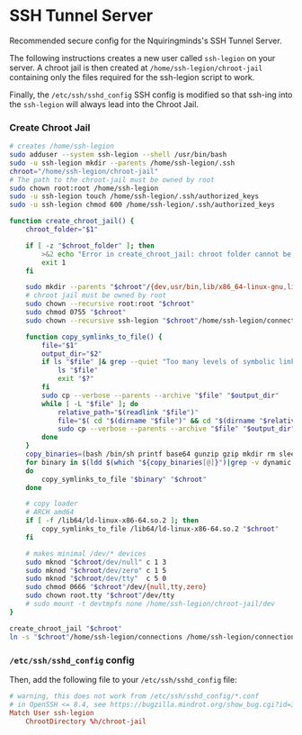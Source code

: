 # SSH Tunnel Server

Recommended secure config for the Nquiringminds's SSH Tunnel Server.

The following instructions creates a new user called `ssh-legion` on your server.
A chroot jail is then created at `/home/ssh-legion/chroot-jail` containing
only the files required for the ssh-legion script to work.

Finally, the `/etc/ssh/sshd_config` SSH config is modified so that ssh-ing
into the `ssh-legion` will always lead into the Chroot Jail.

### Create Chroot Jail

```bash
# creates /home/ssh-legion
sudo adduser --system ssh-legion --shell /usr/bin/bash
sudo -u ssh-legion mkdir --parents /home/ssh-legion/.ssh
chroot="/home/ssh-legion/chroot-jail"
# The path to the chroot-jail must be owned by root
sudo chown root:root /home/ssh-legion
sudo -u ssh-legion touch /home/ssh-legion/.ssh/authorized_keys
sudo -u ssh-legion chmod 600 /home/ssh-legion/.ssh/authorized_keys

function create_chroot_jail() {
    chroot_folder="$1"

    if [ -z "$chroot_folder" ]; then
        >&2 echo "Error in create_chroot_jail: chroot folder cannot be empty"
        exit 1
    fi

    sudo mkdir --parents "$chroot"/{dev,usr/bin,lib/x86_64-linux-gnu,lib64,home/ssh-legion/connections}
    # chroot jail must be owned by root
    sudo chown --recursive root:root "$chroot"
    sudo chmod 0755 "$chroot"
    sudo chown --recursive ssh-legion "$chroot"/home/ssh-legion/connections

    function copy_symlinks_to_file() {
        file="$1"
        output_dir="$2"
        if ls "$file" |& grep --quiet "Too many levels of symbolic links"; then
            ls "$file"
            exit "$?"
        fi
        sudo cp --verbose --parents --archive "$file" "$output_dir"
        while [ -L "$file" ]; do
            relative_path="$(readlink "$file")"
            file="$( cd "$(dirname "$file")" && cd "$(dirname "$relative_path")" && pwd )/$(basename "$relative_path")"
            sudo cp --verbose --parents --archive "$file" "$output_dir"
        done
    }
    copy_binaries=(bash /bin/sh printf base64 gunzip gzip mkdir rm sleep date mv touch)
    for binary in $(ldd $(which "${copy_binaries[@]}")|grep -v dynamic|cut -d " " -f 3|sed 's/://'|sort|uniq)
    do
        copy_symlinks_to_file "$binary" "$chroot"
    done

    # copy loader
    # ARCH amd64
    if [ -f /lib64/ld-linux-x86-64.so.2 ]; then
        copy_symlinks_to_file /lib64/ld-linux-x86-64.so.2 "$chroot"
    fi

    # makes minimal /dev/* devices
    sudo mknod "$chroot/dev/null" c 1 3
    sudo mknod "$chroot/dev/zero" c 1 5
    sudo mknod "$chroot/dev/tty"  c 5 0
    sudo chmod 0666 "$chroot"/dev/{null,tty,zero}
    sudo chown root.tty "$chroot"/dev/tty
    # sudo mount -t devtmpfs none /home/ssh-legion/chroot-jail/dev
}

create_chroot_jail "$chroot"
ln -s "$chroot"/home/ssh-legion/connections /home/ssh-legion/connections
```

### `/etc/ssh/sshd_config` config

Then, add the following file to your `/etc/ssh/sshd_config` file:

```conf
# warning, this does not work from /etc/ssh/sshd_config/*.conf
# in OpenSSH <= 8.4, see https://bugzilla.mindrot.org/show_bug.cgi?id=3122
Match User ssh-legion
    ChrootDirectory %h/chroot-jail
```
